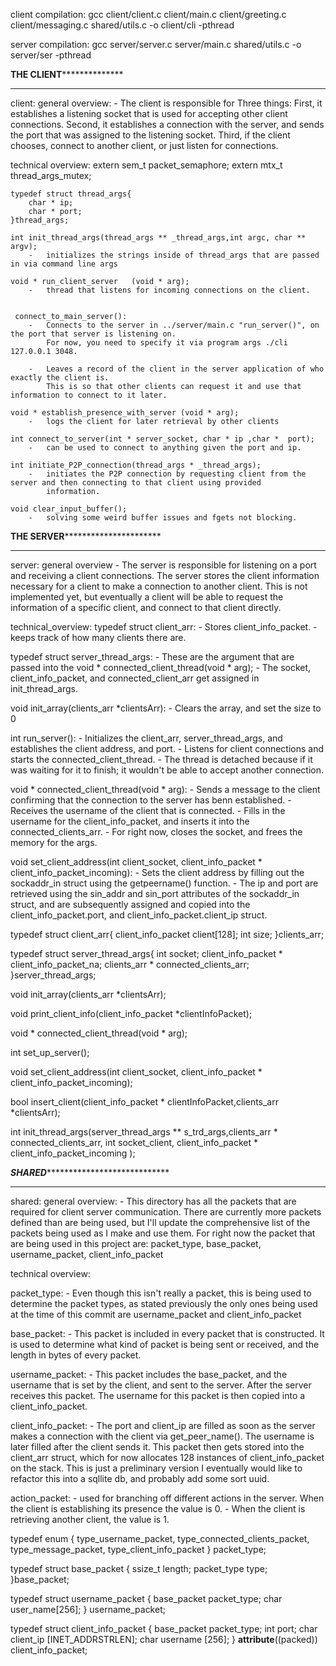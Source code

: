 
client compilation:
gcc client/client.c client/main.c client/greeting.c client/messaging.c shared/utils.c -o client/cli -pthread

server compilation:
gcc server/server.c server/main.c shared/utils.c -o server/ser -pthread

************************************************************THE CLIENT**************************************************************************
************************************************************************************************************************************************
client:
general overview:
    -   The client is responsible for Three things:
        First, it establishes a listening socket that is used for accepting other client connections.
        Second, it establishes a connection with the server, and sends the port that was assigned to the listening socket.
        Third, if the client chooses, connect to another client, or just listen for connections.

technical overview:
    extern sem_t packet_semaphore;
    extern mtx_t thread_args_mutex;

    typedef struct thread_args{
        char * ip;
        char * port;
    }thread_args;

    int init_thread_args(thread_args ** _thread_args,int argc, char ** argv);
        -   initializes the strings inside of thread_args that are passed in via command line args

    void * run_client_server   (void * arg);
        -   thread that listens for incoming connections on the client.


     connect_to_main_server():
        -   Connects to the server in ../server/main.c "run_server()", on the port that server is listening on.
            For now, you need to specify it via program args ./cli 127.0.0.1 3048.

        -   Leaves a record of the client in the server application of who exactly the client is.
            This is so that other clients can request it and use that information to connect to it later.

    void * establish_presence_with_server (void * arg);
        -   logs the client for later retrieval by other clients

    int connect_to_server(int * server_socket, char * ip ,char *  port);
        -   can be used to connect to anything given the port and ip.

    int initiate_P2P_connection(thread_args * _thread_args);
        -   initiates the P2P connection by requesting client from the server and then connecting to that client using provided
            information.

    void clear_input_buffer();
        -   solving some weird buffer issues and fgets not blocking.



************************************************************THE SERVER**********************************************************************************
********************************************************************************************************************************************************
server:
general overview
    -   The server is responsible for listening on a port and receiving a client connections.
        The server stores the client information necessary for a client to make a connection to another client.
        This is not implemented yet, but eventually a client will be able to request the information of a specific client,
        and connect to that client directly.

technical_overview:
typedef struct client_arr:
    - Stores client_info_packet.
    - keeps track of how many clients there are.

typedef struct server_thread_args:
    -   These are the argument that are passed into the void * connected_client_thread(void * arg);
    -   The socket, client_info_packet, and connected_client_arr get assigned in init_thread_args.

void init_array(clients_arr *clientsArr):
    -   Clears the array, and set the size to 0

int run_server():
    -   Initializes the client_arr, server_thread_args, and establishes the client address, and port.
    -   Listens for client connections and starts the connected_client_thread.
    -   The thread is detached because if it was waiting for it to finish; it wouldn't be able to accept another connection.

void * connected_client_thread(void * arg):
    -   Sends a message to the client confirming that the connection to the server has benn established.
    -   Receives the username of the client that is connected.
    -   Fills in the username for the client_info_packet, and inserts it into the connected_clients_arr.
    -   For right now, closes the socket, and frees the memory for the args.

void set_client_address(int client_socket, client_info_packet * client_info_packet_incoming):
    -   Sets the client address by filling out the sockaddr_in struct using the getpeername() function.
    -   The ip and port are retrieved using the sin_addr and sin_port attributes of the sockaddr_in struct,
        and are subsequently assigned and copied into the client_info_packet.port, and client_info_packet.client_ip struct.



typedef struct client_arr{
    client_info_packet client[128];
    int                size;
}clients_arr;

typedef struct server_thread_args{
    int socket;
    client_info_packet * client_info_packet_na;
    clients_arr        * connected_clients_arr;
}server_thread_args;

void init_array(clients_arr *clientsArr);

void print_client_info(client_info_packet *clientInfoPacket);

void * connected_client_thread(void * arg);

int set_up_server();

void set_client_address(int client_socket, client_info_packet * client_info_packet_incoming);

bool insert_client(client_info_packet * clientInfoPacket,clients_arr *clientsArr);

int init_thread_args(server_thread_args ** s_trd_args,clients_arr * connected_clients_arr, int socket_client, client_info_packet * client_info_packet_incoming );

***********************************************************SHARED***************************************************************************************
********************************************************************************************************************************************************

shared:
general overview:
    -   This directory has all the packets that are required for client server communication.
        There are currently more packets defined than are being used, but I'll update the comprehensive list of the packets being used as I make and use them.
        For right now the packet that are being used in this project are:
        packet_type,
        base_packet,
        username_packet,
        client_info_packet

technical overview:

packet_type:
    -   Even though this isn't really a packet, this is being used to determine the packet types, as stated previously the only ones being used
        at the time of this commit are username_packet and client_info_packet

base_packet:
    -   This packet is included in every packet that is constructed. It is used to determine what kind of packet is being sent or received, and the length in bytes of every packet.

username_packet:
    -   This packet includes the base_packet, and the username that is set by the client, and sent to the server.
        After the server receives this packet. The username for this packet is then copied into a client_info_packet.

client_info_packet:
    -   The port and client_ip are filled as soon as the server makes a connection with the client via get_peer_name().
        The username is later filled after the client sends it. This packet then gets stored into the client_arr struct, which for now allocates 128 instances of client_info_packet on the stack.
        This is just a preliminary version I eventually would like to refactor this into a sqllite db, and probably add some sort uuid.

action_packet:
    - used for branching off different actions in the server. When the client is establishing its presence the value is 0.
    - When the client is retrieving another client, the value is 1.

typedef enum
{
    type_username_packet,
    type_connected_clients_packet,
    type_message_packet,
    type_client_info_packet
} packet_type;

typedef struct base_packet
{
    ssize_t     length;
    packet_type type;
}base_packet;


typedef struct username_packet
{
    base_packet packet_type;
    char        user_name[256];
} username_packet;


typedef  struct client_info_packet {
    base_packet packet_type;
    int         port;
    char        client_ip [INET_ADDRSTRLEN];
    char        username       [256];
}  __attribute__((packed)) client_info_packet;





